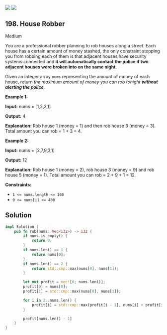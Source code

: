 [![](https://img.shields.io/github/stars/LeetCode-in-Rust/LeetCode-in-Rust?label=Stars&style=flat-square)](https://github.com/LeetCode-in-Rust/LeetCode-in-Rust)
[![](https://img.shields.io/github/forks/LeetCode-in-Rust/LeetCode-in-Rust?label=Fork%20me%20on%20GitHub%20&style=flat-square)](https://github.com/LeetCode-in-Rust/LeetCode-in-Rust/fork)

## 198\. House Robber

Medium

You are a professional robber planning to rob houses along a street. Each house has a certain amount of money stashed, the only constraint stopping you from robbing each of them is that adjacent houses have security systems connected and **it will automatically contact the police if two adjacent houses were broken into on the same night**.

Given an integer array `nums` representing the amount of money of each house, return _the maximum amount of money you can rob tonight **without alerting the police**_.

**Example 1:**

**Input:** nums = [1,2,3,1]

**Output:** 4

**Explanation:** Rob house 1 (money = 1) and then rob house 3 (money = 3). Total amount you can rob = 1 + 3 = 4.

**Example 2:**

**Input:** nums = [2,7,9,3,1]

**Output:** 12

**Explanation:** Rob house 1 (money = 2), rob house 3 (money = 9) and rob house 5 (money = 1). Total amount you can rob = 2 + 9 + 1 = 12.

**Constraints:**

*   `1 <= nums.length <= 100`
*   `0 <= nums[i] <= 400`

## Solution

```rust
impl Solution {
    pub fn rob(nums: Vec<i32>) -> i32 {
        if nums.is_empty() {
            return 0;
        }
        if nums.len() == 1 {
            return nums[0];
        }
        if nums.len() == 2 {
            return std::cmp::max(nums[0], nums[1]);
        }

        let mut profit = vec![0; nums.len()];
        profit[0] = nums[0];
        profit[1] = std::cmp::max(nums[0], nums[1]);

        for i in 2..nums.len() {
            profit[i] = std::cmp::max(profit[i - 1], nums[i] + profit[i - 2]);
        }

        profit[nums.len() - 1]
    }
}
```